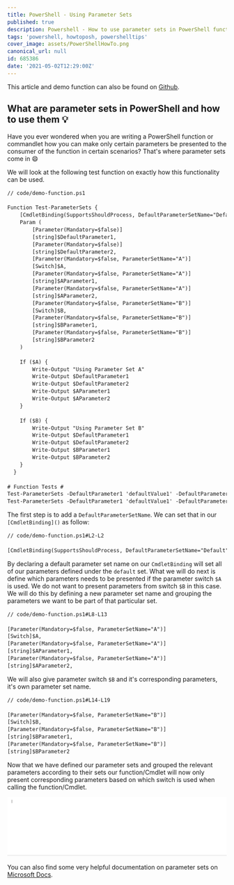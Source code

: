```yaml
---
title: PowerShell - Using Parameter Sets
published: true
description: Powershell - How to use parameter sets in PowerShell functions
tags: 'powershell, howtoposh, powershelltips'
cover_image: assets/PowerShellHowTo.png
canonical_url: null
id: 685386
date: '2021-05-02T12:29:00Z'
---
```


This article and demo function can also be found on [Github](https://github.com/Pwd9000-ML/blog-devto/tree/master/posts/Powershell-Using-Parameter-Sets/code).

## What are parameter sets in PowerShell and how to use them :bulb:

Have you ever wondered when you are writing a PowerShell function or commandlet how you can make only certain parameters be presented to the consumer of the function in certain scenarios? That's where parameter sets come in :smile:

We will look at the following test function on exactly how this functionality can be used.

```txt
// code/demo-function.ps1

Function Test-ParameterSets {
    [CmdletBinding(SupportsShouldProcess, DefaultParameterSetName="Default")]
    Param (
        [Parameter(Mandatory=$false)]
        [string]$DefaultParameter1,
        [Parameter(Mandatory=$false)]
        [string]$DefaultParameter2,
        [Parameter(Mandatory=$false, ParameterSetName="A")]
        [Switch]$A,
        [Parameter(Mandatory=$false, ParameterSetName="A")]
        [string]$AParameter1,
        [Parameter(Mandatory=$false, ParameterSetName="A")]
        [string]$AParameter2,
        [Parameter(Mandatory=$false, ParameterSetName="B")]
        [Switch]$B,
        [Parameter(Mandatory=$false, ParameterSetName="B")]
        [string]$BParameter1,
        [Parameter(Mandatory=$false, ParameterSetName="B")]
        [string]$BParameter2
    )
  
    If ($A) {
        Write-Output "Using Parameter Set A"
        Write-Output $DefaultParameter1
        Write-Output $DefaultParameter2
        Write-Output $AParameter1
        Write-Output $AParameter2
    }

    If ($B) {
        Write-Output "Using Parameter Set B"
        Write-Output $DefaultParameter1
        Write-Output $DefaultParameter2
        Write-Output $BParameter1
        Write-Output $BParameter2
    }
  }

# Function Tests #
Test-ParameterSets -DefaultParameter1 'defaultValue1' -DefaultParameter2 'defaultValue2' -A -AParameter1 'valueA1' -AParameter2 'valueA2'
Test-ParameterSets -DefaultParameter1 'defaultValue1' -DefaultParameter2 'defaultValue2' -B -BParameter1 'valueB1' -BParameter2 'valueB2'
```

The first step is to add a `DefaultParameterSetName`. We can set that in our `[CmdletBinding]()` as follow:

```txt
// code/demo-function.ps1#L2-L2

[CmdletBinding(SupportsShouldProcess, DefaultParameterSetName="Default")]
```

By declaring a default parameter set name on our `CmdletBinding` will set all of our parameters defined under the `default` set. What we will do next is define which parameters needs to be presented if the parameter switch `$A` is used. We do not want to present parameters from switch `$B` in this case. We will do this by defining a new parameter set name and grouping the parameters we want to be part of that particular set.

```txt
// code/demo-function.ps1#L8-L13

[Parameter(Mandatory=$false, ParameterSetName="A")]
[Switch]$A,
[Parameter(Mandatory=$false, ParameterSetName="A")]
[string]$AParameter1,
[Parameter(Mandatory=$false, ParameterSetName="A")]
[string]$AParameter2,
```

We will also give parameter switch `$B` and it's corresponding parameters, it's own parameter set name.

```txt
// code/demo-function.ps1#L14-L19

[Parameter(Mandatory=$false, ParameterSetName="B")]
[Switch]$B,
[Parameter(Mandatory=$false, ParameterSetName="B")]
[string]$BParameter1,
[Parameter(Mandatory=$false, ParameterSetName="B")]
[string]$BParameter2
```

Now that we have defined our parameter sets and grouped the relevant parameters according to their sets our function/Cmdlet will now only present corresponding parameters based on which switch is used when calling the function/Cmdlet.

![testFunctionAnimation](./assets/TestFunctionAnimation.gif)

You can also find some very helpful documentation on parameter sets on [Microsoft Docs](https://docs.microsoft.com/en-us/powershell/module/microsoft.powershell.core/about/about_parameter_sets?view=powershell-7.1).
